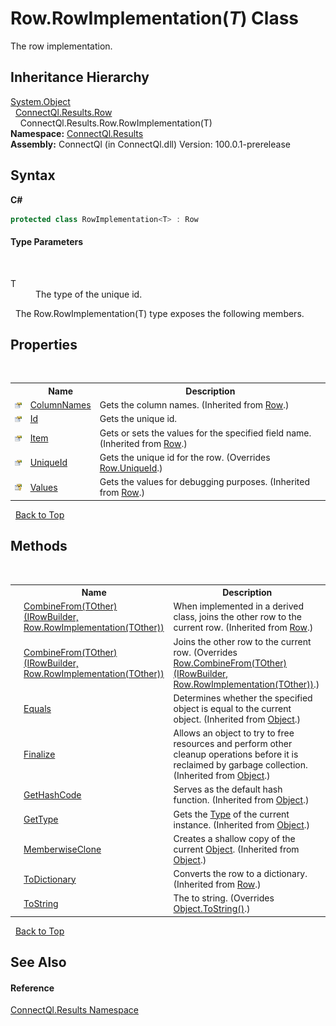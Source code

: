 # Row.RowImplementation(*T*) Class
 

The row implementation.


## Inheritance Hierarchy
<a href="http://msdn2.microsoft.com/en-us/library/e5kfa45b" target="_blank">System.Object</a><br />&nbsp;&nbsp;<a href="T_ConnectQl_Results_Row">ConnectQl.Results.Row</a><br />&nbsp;&nbsp;&nbsp;&nbsp;ConnectQl.Results.Row.RowImplementation(T)<br />
**Namespace:**&nbsp;<a href="N_ConnectQl_Results">ConnectQl.Results</a><br />**Assembly:**&nbsp;ConnectQl (in ConnectQl.dll) Version: 100.0.1-prerelease

## Syntax

**C#**<br />
``` C#
protected class RowImplementation<T> : Row

```


#### Type Parameters
&nbsp;<dl><dt>T</dt><dd>The type of the unique id.</dd></dl>&nbsp;
The Row.RowImplementation(T) type exposes the following members.


## Properties
&nbsp;<table><tr><th></th><th>Name</th><th>Description</th></tr><tr><td>![Public property](media/pubproperty.gif "Public property")</td><td><a href="P_ConnectQl_Results_Row_ColumnNames">ColumnNames</a></td><td>
Gets the column names.
 (Inherited from <a href="T_ConnectQl_Results_Row">Row</a>.)</td></tr><tr><td>![Public property](media/pubproperty.gif "Public property")</td><td><a href="P_ConnectQl_Results_Row_RowImplementation_1_Id">Id</a></td><td>
Gets the unique id.</td></tr><tr><td>![Public property](media/pubproperty.gif "Public property")</td><td><a href="P_ConnectQl_Results_Row_Item">Item</a></td><td>
Gets or sets the values for the specified field name.
 (Inherited from <a href="T_ConnectQl_Results_Row">Row</a>.)</td></tr><tr><td>![Public property](media/pubproperty.gif "Public property")</td><td><a href="P_ConnectQl_Results_Row_RowImplementation_1_UniqueId">UniqueId</a></td><td>
Gets the unique id for the row.
 (Overrides <a href="P_ConnectQl_Results_Row_UniqueId">Row.UniqueId</a>.)</td></tr><tr><td>![Protected property](media/protproperty.gif "Protected property")</td><td><a href="P_ConnectQl_Results_Row_Values">Values</a></td><td>
Gets the values for debugging purposes.
 (Inherited from <a href="T_ConnectQl_Results_Row">Row</a>.)</td></tr></table>&nbsp;
<a href="#row.rowimplementation(*t*)-class">Back to Top</a>

## Methods
&nbsp;<table><tr><th></th><th>Name</th><th>Description</th></tr><tr><td>![Protected method](media/protmethod.gif "Protected method")</td><td><a href="M_ConnectQl_Results_Row_CombineFrom__1">CombineFrom(TOther)(IRowBuilder, Row.RowImplementation(TOther))</a></td><td>
When implemented in a derived class, joins the other row to the current row.
 (Inherited from <a href="T_ConnectQl_Results_Row">Row</a>.)</td></tr><tr><td>![Protected method](media/protmethod.gif "Protected method")</td><td><a href="M_ConnectQl_Results_Row_RowImplementation_1_CombineFrom__1">CombineFrom(TOther)(IRowBuilder, Row.RowImplementation(TOther))</a></td><td>
Joins the other row to the current row.
 (Overrides <a href="M_ConnectQl_Results_Row_CombineFrom__1">Row.CombineFrom(TOther)(IRowBuilder, Row.RowImplementation(TOther))</a>.)</td></tr><tr><td>![Public method](media/pubmethod.gif "Public method")</td><td><a href="http://msdn2.microsoft.com/en-us/library/bsc2ak47" target="_blank">Equals</a></td><td>
Determines whether the specified object is equal to the current object.
 (Inherited from <a href="http://msdn2.microsoft.com/en-us/library/e5kfa45b" target="_blank">Object</a>.)</td></tr><tr><td>![Protected method](media/protmethod.gif "Protected method")</td><td><a href="http://msdn2.microsoft.com/en-us/library/4k87zsw7" target="_blank">Finalize</a></td><td>
Allows an object to try to free resources and perform other cleanup operations before it is reclaimed by garbage collection.
 (Inherited from <a href="http://msdn2.microsoft.com/en-us/library/e5kfa45b" target="_blank">Object</a>.)</td></tr><tr><td>![Public method](media/pubmethod.gif "Public method")</td><td><a href="http://msdn2.microsoft.com/en-us/library/zdee4b3y" target="_blank">GetHashCode</a></td><td>
Serves as the default hash function.
 (Inherited from <a href="http://msdn2.microsoft.com/en-us/library/e5kfa45b" target="_blank">Object</a>.)</td></tr><tr><td>![Public method](media/pubmethod.gif "Public method")</td><td><a href="http://msdn2.microsoft.com/en-us/library/dfwy45w9" target="_blank">GetType</a></td><td>
Gets the <a href="http://msdn2.microsoft.com/en-us/library/42892f65" target="_blank">Type</a> of the current instance.
 (Inherited from <a href="http://msdn2.microsoft.com/en-us/library/e5kfa45b" target="_blank">Object</a>.)</td></tr><tr><td>![Protected method](media/protmethod.gif "Protected method")</td><td><a href="http://msdn2.microsoft.com/en-us/library/57ctke0a" target="_blank">MemberwiseClone</a></td><td>
Creates a shallow copy of the current <a href="http://msdn2.microsoft.com/en-us/library/e5kfa45b" target="_blank">Object</a>.
 (Inherited from <a href="http://msdn2.microsoft.com/en-us/library/e5kfa45b" target="_blank">Object</a>.)</td></tr><tr><td>![Public method](media/pubmethod.gif "Public method")</td><td><a href="M_ConnectQl_Results_Row_ToDictionary">ToDictionary</a></td><td>
Converts the row to a dictionary.
 (Inherited from <a href="T_ConnectQl_Results_Row">Row</a>.)</td></tr><tr><td>![Public method](media/pubmethod.gif "Public method")</td><td><a href="M_ConnectQl_Results_Row_RowImplementation_1_ToString">ToString</a></td><td>
The to string.
 (Overrides <a href="http://msdn2.microsoft.com/en-us/library/7bxwbwt2" target="_blank">Object.ToString()</a>.)</td></tr></table>&nbsp;
<a href="#row.rowimplementation(*t*)-class">Back to Top</a>

## See Also


#### Reference
<a href="N_ConnectQl_Results">ConnectQl.Results Namespace</a><br />